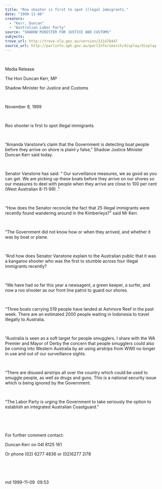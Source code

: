 ```yaml
---
title: "Roo shooter is first to spot illegal immigrants."
date: "1999-11-08"
creators:
  - "Kerr, Duncan"
  - "Australian Labor Party"
source: "SHADOW MINISTER FOR JUSTICE AND CUSTOMS"
subjects:
trove_url: http://trove.nla.gov.au/version/211478447
source_url: http://parlinfo.aph.gov.au/parlInfo/search/display/display.w3p;query=Id%3A%22media/pressrel/41I06%22
---
```


   

  

  Media Release

  The Hon Duncan Kerr, MP

  Shadow Minister for Justice and Customs

  

 November 8, 1999

  

  Roo shooter is first to spot illegal immigrants

  

  “Amanda Vanstone’s claim that the Government is detecting boat 
people before they arrive on shore is plainl y false,” Shadow 
Justice Minister Duncan Kerr said today.

  

 Senator Vanstone has said: “  Our surveillance measures, we as good as you can get. We are picking 
up these boats before they arrive on our shores so our measures to deel 
with people when they arrive are close to 100 per cent (West Australian 
8-11-99) .”

  

 “How does the Senator reconcile the fact that 25 
illegal immigrants were recently found wandering around in the Kimberleys?” 
said Mr Kerr.

  

 “The Government did not know how or when they arrived, 
and whether it was by boat or plane.

  

 “And how does Senator Vanstone explain to the Australian 
public that it was a kangaroo shooter who was the first to stumble across 
four illegal immigrants recently?

  

 “We have had so far this year a newsagent, a green 
keeper, a surfer, and now a roo shooter as our front line patrol to 
guard our shores.

  

 “Three boats carrying 519 people have landed at 
Ashmore Reef in the past week. There are an estimated 2000 people waiting 
in Indonesia to travel illegally to Australia.

  

 “Australia is seen as a soft target for people smugglers. 
I share with the WA Premier and Mayor of Derby the concern that people 
smugglers could also be coming into Western Australia by air using airstrips 
from WWII no longer in use and out of our surveillance sights.

  

 “There are disused airstrips all over the country 
which could be used to smuggle people, as well as drugs and guns. This 
is a national security issue which is being ignored by the Government.

  

 “The Labor Party is urging the Government to take 
seriously the option to establish an integrated Australian Coastguard.”

  

  

  For further comment contact:

 Duncan Kerr on 04l 8125 161

 Or phone (02) 6277 4836 or (02)6277 2l78

  

  

  md 1999-11-09  09:53

